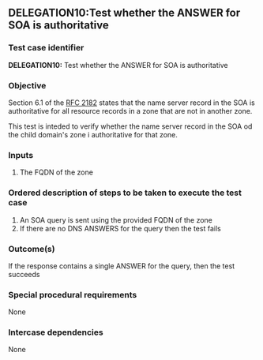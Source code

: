 ## DELEGATION10:Test whether the ANSWER for SOA is authoritative

### Test case identifier
**DELEGATION10:** Test whether the ANSWER for SOA is authoritative 

### Objective
Section 6.1 of the [RFC 2182](http://tools.ietf.org/html/rfc2182) states that the name server record in the SOA is authoritative for all resource records in a zone that are not in another zone.

This test is inteded to verify whether the name server record in the SOA od the child domain's zone i authoritative for that zone.

### Inputs
1. The FQDN of the zone

### Ordered description of steps to be taken to execute the test case
1. An SOA query is sent using the provided FQDN of the zone
2. If there are no DNS ANSWERS for the query then the test fails

### Outcome(s)
If the response contains a single ANSWER for the query, then the test succeeds

### Special procedural requirements
None

### Intercase dependencies
None
